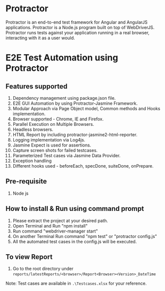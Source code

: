 # Protractor
Protractor is an end-to-end test framework for Angular and AngularJS applications. Protractor is a Node.js program built on top of WebDriverJS. Protractor runs tests against your application running in a real browser, interacting with it as a user would.

# E2E Test Automation using Protractor

## Features supported
1. Dependency management using package.json file.
2. E2E GUI Automation by using Protractor-Jasmine Framework.
3. Modular Approach via Page Object model, Common methods and Hooks implementation.
4. Browser supported - Chrome, IE and Firefox.
5. Parallel Execution on Multiple Browsers.
6. Headless browsers.
7. HTML Report by including protractor-jasmine2-html-reporter.
8. Logging implementation via Log4js.
9. Jasmine Expect is used for assertions.
10. Capture screen shots for failed testcases.
11. Parameterized Test cases via Jasmine Data Provider.
12. Exception handling
13. Different hooks used - beforeEach, specDone, suiteDone, onPrepare.


## Pre-requisite
1. Node js

## How to install & Run using command prompt
1. Please extract the project at your desired path.
2. Open Terminal and Run "npm install"
3. Run command "webdriver-manager start"
4. On another Terminal Run command "npm test" or "protractor config.js"
5. All the automated test cases in the config.js will be executed.


## To view Report 
1. Go to the root directory under `reports/latestReports/<browser>/Report<Browser><Version>_DateTime`


Note: Test cases are available in `.\Testcases.xlsx` for your reference.
